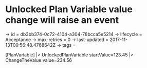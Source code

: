 # Unlocked Plan Variable value change will raise an event

-> id = db3bb374-0c72-4104-a304-78bcca5e5214
-> lifecycle = Acceptance
-> max-retries = 0
-> last-updated = 2017-11-13T00:56:48.4768642Z
-> tags = 

[PlanVariable]
|> UnlockedPlanVariable startValue=123.45
|> ChangeTheValue value=234.56
~~~
